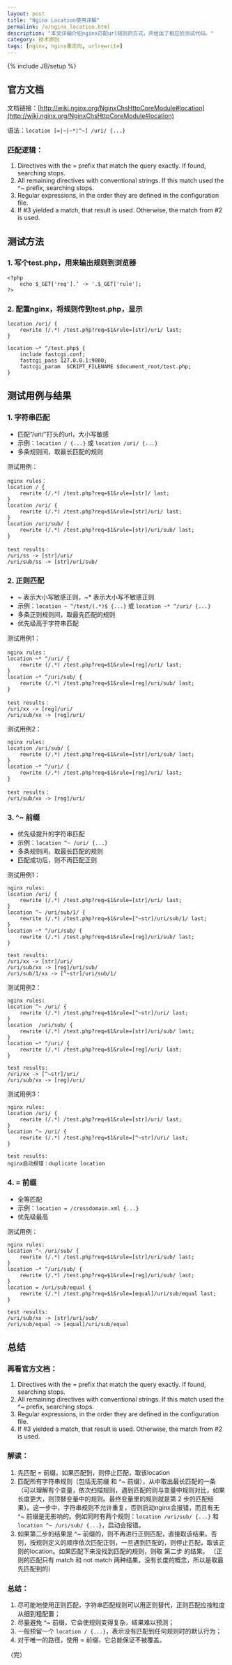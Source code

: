 ```yaml
---
layout: post
title: "Nginx Location使用详解"
permalink: /a/nginx_location.html
description: "本文详细介绍nginx匹配url规则的方式，并给出了相应的测试代码。"
category: 技术原创
tags: [nginx, nginx重定向, urlrewrite]
---
```

{% include JB/setup %}

官方文档
-----

文档链接：[http://wiki.nginx.org/NginxChsHttpCoreModule#location](http://wiki.nginx.org/NginxChsHttpCoreModule#location)

语法：`location [=|~|~*|^~] /uri/ {...}`

### 匹配逻辑：

1. Directives with the = prefix that match the query exactly. If found, searching stops.
2. All remaining directives with conventional strings. If this match used the ^~ prefix, searching stops.
3. Regular expressions, in the order they are defined in the configuration file.
4. If #3 yielded a match, that result is used. Otherwise, the match from #2 is used.

测试方法
-----

### 1. 写个test.php，用来输出规则到浏览器

	<?php
		echo $_GET['req'].’ -> '.$_GET['rule'];
	?>

### 2. 配置nginx，将规则传到test.php，显示

	location /uri/ {
		rewrite (/.*) /test.php?req=$1&rule=[str]/uri/ last;
	}

	location ~* ^/test.php$ {
		include fastcgi.conf;
		fastcgi_pass 127.0.0.1:9000;
		fastcgi_param  SCRIPT_FILENAME $document_root/test.php;
	}

测试用例与结果
-----

### 1. 字符串匹配

* 匹配“/uri/”打头的url，大小写敏感
* 示例：`location / {...}` 或 `location /uri/ {...}`
* 多条规则间，取最长匹配的规则

测试用例：

	nginx rules：
	location / {
		rewrite (/.*) /test.php?req=$1&rule=[str]/ last;
	}
	location /uri/ {
		rewrite (/.*) /test.php?req=$1&rule=[str]/uri/ last;
	}
	location /uri/sub/ {
		rewrite (/.*) /test.php?req=$1&rule=[str]/uri/sub/ last;
	}	

	test results：
	/uri/ss -> [str]/uri/
	/uri/sub/ss -> [str]/uri/sub/

### 2. 正则匹配

* ~ 表示大小写敏感正则，~* 表示大小写不敏感正则
* 示例：`location ~ ^/test/(.*)$ {...}` 或 `location ~* ^/uri/ {...}`
* 多条正则规则间，取最先匹配的规则
* 优先级高于字符串匹配

测试用例1：

	nginx rules：
	location ~* ^/uri/ {
		rewrite (/.*) /test.php?req=$1&rule=[reg]/uri/ last;
	}
	location ~* ^/uri/sub/ {
		rewrite (/.*) /test.php?req=$1&rule=[reg]/uri/sub/ last;
	}	
	
	test results：
	/uri/xx -> [reg]/uri/
	/uri/sub/xx -> [reg]/uri/

测试用例2：

	nginx rules:
	location /uri/sub/ {
		rewrite (/.*) /test.php?req=$1&rule=[str]/uri/sub/ last;
	}
	location ~* ^/uri/ {
		rewrite (/.*) /test.php?req=$1&rule=[reg]/uri/ last;
	}
	
	test results：
	/uri/sub/xx -> [reg]/uri/

### 3. ^~ 前缀

* 优先级提升的字符串匹配
* 示例：`location ^~ /uri/ {...}`
* 多条规则间，取最长匹配的规则
* 匹配成功后，则不再匹配正则

测试用例1：

	nginx rules:
	location /uri/ {
		rewrite (/.*) /test.php?req=$1&rule=[str]/uri/ last;
	}
	location ^~ /uri/sub/1/ {
		rewrite (/.*) /test.php?req=$1&rule=[^~str]/uri/sub/1/ last;
	}
	location ~* ^/uri/sub/ {
		rewrite (/.*) /test.php?req=$1&rule=[reg]/uri/sub/ last;
	}
	
	test results:
	/uri/xx -> [str]/uri/
	/uri/sub/xx -> [reg]/uri/sub/
	/uri/sub/1/xx -> [^~str]/uri/sub/1/

测试用例2：

	nginx rules:
	location ^~ /uri/ {
		rewrite (/.*) /test.php?req=$1&rule=[^~str]/uri/ last;
	}
	location  /uri/sub/ {
		rewrite (/.*) /test.php?req=$1&rule=[str]/uri/sub/ last;
	}
	location ~* ^/uri/ {
		rewrite (/.*) /test.php?req=$1&rule=[reg]/uri/ last;
	}

	test results:
	/uri/xx -> [^~str]/uri/
	/uri/sub/xx -> [reg]/uri/

测试用例3：

	nginx rules:
	location /uri/ {
		rewrite (/.*) /test.php?req=$1&rule=[str]/uri/ last;
	}
	location ^~ /uri/ {
		rewrite (/.*) /test.php?req=$1&rule=[^~str]/uri/ last;
	}
	
	test results:
	nginx启动报错：duplicate location

### 4. = 前缀

* 全等匹配
* 示例：`location = /crossdomain.xml {...}`
* 优先级最高

测试用例：

	nginx rules:
	location ^~ /uri/sub/ {
		rewrite (/.*) /test.php?req=$1&rule=[str]/uri/sub/ last;
	}
	location ~* ^/uri/sub/ {
		rewrite (/.*) /test.php?req=$1&rule=[reg]/uri/sub/ last;
	}
	location = /uri/sub/equal {
		rewrite (/.*) /test.php?req=$1&rule=[equal]/uri/sub/equal last;
	}	
	
	test results:
	/uri/sub/xx -> [str]/uri/sub/
	/uri/sub/equal -> [equal]/uri/sub/equal

总结
-----

### 再看官方文档：

1. Directives with the = prefix that match the query exactly. If found, searching stops.
2. All remaining directives with conventional strings. If this match used the ^~ prefix, searching stops.
3. Regular expressions, in the order they are defined in the configuration file.
4. If #3 yielded a match, that result is used. Otherwise, the match from #2 is used.

### 解读：

1. 先匹配 = 前缀，如果匹配到，则停止匹配，取该location
2. 匹配所有字符串规则（包括无前缀 和 ^~ 前缀），从中取出最长匹配的一条（可以理解有个变量，依次扫描规则，遇到匹配的则与变量中规则对比，如果长度更大，则顶替变量中的规则。最终变量里的规则就是第 2 步的匹配结果）。这一步中，字符串规则不允许重复，否则启动nginx会报错，而且有无 ^~ 前缀是无影响的。例如同时有两个规则：`location /uri/sub/ {...}` 和 `location ^~ /uri/sub/ {...}`，启动会报错。
3. 如果第二步的结果是 ^~ 前缀的，则不再进行正则匹配，直接取该结果。否则，按规则定义的顺序依次匹配正则，一旦遇到匹配的，则停止匹配，取该正则的location。如果匹配下来没找到匹配的规则，则取 第二步 的结果。
（正则的匹配只有 match 和 not match 两种结果，没有长度的概念，所以是取最先匹配到的）

### 总结：

1. 尽可能地使用正则匹配，字符串匹配规则可以用正则替代，正则匹配应按粒度从细到粗配置；
2. 尽量避免 ^~ 前缀，它会使规则变得复杂，结果难以预测；
3. 一般预留一个 `location / {...}`，表示没有匹配到任何规则时的默认行为；
4. 对于唯一的路径，使用 = 前缀，它总能保证不被覆盖。

（完）